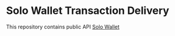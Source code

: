 # Solo Wallet Transaction Delivery

This repository contains public API [Solo Wallet](https://apps.apple.com/ca/app/solo-wallet/id1497396455)

